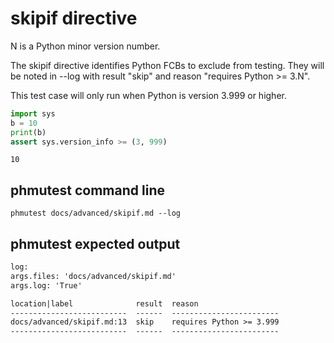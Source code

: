 # skipif directive

N is a Python minor version number.

The skipif directive identifies Python FCBs to exclude from testing.
They will be noted in --log with result "skip" and
reason "requires Python >= 3.N".

This test case will only run when Python is version 3.999 or higher.

<!--phmutest-skipif<3.999-->

```python
import sys
b = 10
print(b)
assert sys.version_info >= (3, 999)
```

```expected-output
10
```

## phmutest command line

```shell
phmutest docs/advanced/skipif.md --log
```

## phmutest expected output

```txt
log:
args.files: 'docs/advanced/skipif.md'
args.log: 'True'

location|label              result  reason
--------------------------  ------  ------------------------
docs/advanced/skipif.md:13  skip    requires Python >= 3.999
--------------------------  ------  ------------------------
```
